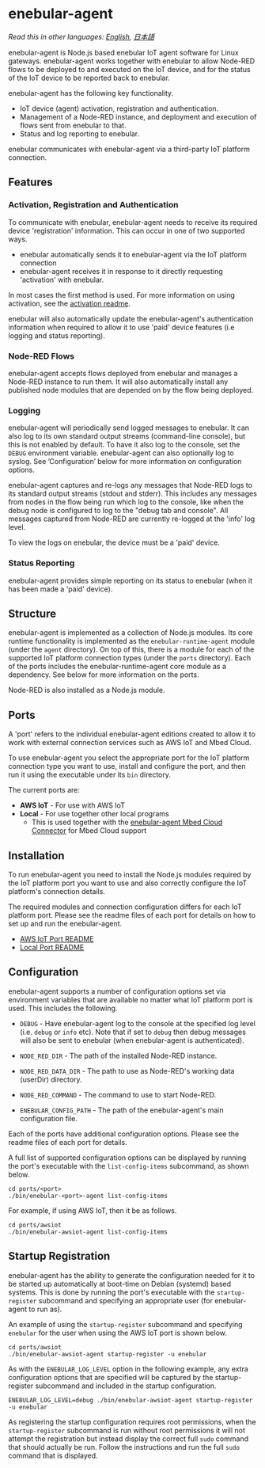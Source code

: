
# enebular-agent

*Read this in other languages: [English](README.md), [日本語](README.ja.md)*

enebular-agent is Node.js based enebular IoT agent software for Linux gateways. enebular-agent works together with enebular to allow Node-RED flows to be deployed to and executed on the IoT device, and for the status of the IoT device to be reported back to enebular.

enebular-agent has the following key functionality.

- IoT device (agent) activation, registration and authentication.
- Management of a Node-RED instance, and deployment and execution of flows sent from enebular to that.
- Status and log reporting to enebular.

enebular communicates with enebular-agent via a third-party IoT platform connection.

## Features

### Activation, Registration and Authentication

To communicate with enebular, enebular-agent needs to receive its required device 'registration' information. This can occur in one of two supported ways.

- enebular automatically sends it to enebular-agent via the IoT platform connection
- enebular-agent receives it in response to it directly requesting 'activation' with enebular.

In most cases the first method is used. For more information on using activation, see the [activation readme](README-activation.md).

enebular will also automatically update the enebular-agent's authentication information when required to allow it to use 'paid' device features (i.e logging and status reporting).

### Node-RED Flows

enebular-agent accepts flows deployed from enebular and manages a Node-RED instance to run them. It will also automatically install any published node modules that are depended on by the flow being deployed.

### Logging

enebular-agent will periodically send logged messages to enebular. It can also log to its own standard output streams (command-line console), but this is not enabled by default. To have it also log to the console, set the `DEBUG` environment variable. enebular-agent can also optionally log to syslog. See ’Configuration’ below for more information on configuration options.

enebular-agent captures and re-logs any messages that Node-RED logs to its standard output streams (stdout and stderr). This includes any messages from nodes in the flow being run which log to the console, like when the debug node is configured to log to the "debug tab and console". All messages captured from Node-RED are currently re-logged at the 'info' log level.

To view the logs on enebular, the device must be a 'paid' device.

### Status Reporting

enebular-agent provides simple reporting on its status to enebular (when it has been made a 'paid' device).

## Structure

enebular-agent is implemented as a collection of Node.js modules. Its core runtime functionality is implemented as the `enebular-runtime-agent` module (under the `agent` directory). On top of this, there is a module for each of the supported IoT platform connection types (under the `ports` directory). Each of the ports includes the enebular-runtime-agent core module as a dependency. See below for more information on the ports.

Node-RED is also installed as a Node.js module.

## Ports

A 'port' refers to the individual enebular-agent editions created to allow it to work with external connection services such as AWS IoT and Mbed Cloud.

To use enebular-agent you select the appropriate port for the IoT platform connection type you want to use, install and configure the port, and then run it using the executable under its `bin` directory.

The current ports are:

- **AWS IoT** - For use with AWS IoT
- **Local** - For use together other local programs
    - This is used together with the [enebular-agent Mbed Cloud Connector](https://github.com/enebular/enebular-runtime-agent-mbed-cloud-connector) for Mbed Cloud support

## Installation

To run enebular-agent you need to install the Node.js modules required by the IoT platform port you want to use and also correctly configure the IoT platform's connection details.

The required modules and connection configuration differs for each IoT platform port. Please see the readme files of each port for details on how to set up and run the enebular-agent.

- [AWS IoT Port README](ports/awsiot/README.md)
- [Local Port README](ports/local/README.md)

## Configuration

enebular-agent supports a number of configuration options set via environment variables that are available no matter what IoT platform port is used. This includes the following.

- `DEBUG` - Have enebular-agent log to the console at the specified log level (i.e. `debug` or `info` etc). Note that if set to `debug` then debug messages will also be sent to enebular (when enebular-agent is authenticated).

- `NODE_RED_DIR` - The path of the installed Node-RED instance.

- `NODE_RED_DATA_DIR` - The path to use as Node-RED's working data (userDir) directory.

- `NODE_RED_COMMAND` - The command to use to start Node-RED.

- `ENEBULAR_CONFIG_PATH` - The path of the enebular-agent's main configuration file.

Each of the ports have additional configuration options. Please see the readme files of each port for details.

A full list of supported configuration options can be displayed by running the port's executable with the `list-config-items` subcommand, as shown below.

```
cd ports/<port>
./bin/enebular-<port>-agent list-config-items
```

For example, if using AWS IoT, then it be as follows.

```
cd ports/awsiot
./bin/enebular-awsiot-agent list-config-items
```

## Startup Registration

enebular-agent has the ability to generate the configuration needed for it to be started up automatically at boot-time on Debian (systemd) based systems. This is done by running the port's executable with the `startup-register` subcommand and specifying an appropriate user (for enebular-agent to run as).

An example of using the `startup-register` subcommand and specifying `enebular` for the user when using the AWS IoT port is shown below.

```
cd ports/awsiot
./bin/enebular-awsiot-agent startup-register -u enebular
```

As with the `ENEBULAR_LOG_LEVEL` option in the following example, any extra configuration options that are specified will be captured by the startup-register subcommand and included in the startup configuration.

```
ENEBULAR_LOG_LEVEL=debug ./bin/enebular-awsiot-agent startup-register -u enebular
```

As registering the startup configuration requires root permissions, when the `startup-register` subcommand is run without root permissions it will not attempt the registration but instead display the correct full `sudo` command that should actually be run. Follow the instructions and run the full `sudo` command that is displayed.
